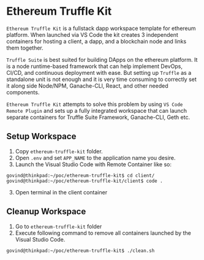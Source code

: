 # Ethereum Truffle Kit

`Ethereum Truffle Kit` is a fullstack dapp workspace template for ethereum platform. When launched via VS Code the kit creates 3 independent containers for hosting a client, a dapp, and a blockchain node and links them together.

`Truffle Suite` is best suited for building DApps on the ethereum platform. It is a node runtime-based framework that can help implement DevOps, CI/CD, and continuous deployment with ease. But setting up `Truffle` as a standalone unit is not enough and it is very time consuming to correctly set it along side Node/NPM, Ganache-CLI, React, and other needed components.

`Ethereum Truffle Kit` attempts to solve this problem by using `VS Code Remote Plugin` and sets up a fully integrated workspace that can launch separate containers for Truffle Suite Framework, Ganache-CLI, Geth etc.


## Setup Workspace

1. Copy `ethereum-truffle-kit` folder.
2. Open `.env` and set `APP_NAME` to the application name you desire.
3. Launch the Visual Studio Code with Remote Container like so:

```
govind@thinkpad:~/poc/ethereum-truffle-kit$ cd client/
govind@thinkpad:~/poc/ethereum-truffle-kit/client$ code .
```

3. Open terminal in the client container

## Cleanup Workspace

1. Go to `ethereum-truffle-kit` folder
2. Execute following command to remove all containers launched by the Visual Studio Code.

```
govind@thinkpad:~/poc/ethereum-truffle-kit$ ./clean.sh

```
